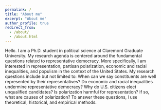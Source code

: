 ```yaml
---
permalink: /
title: "About me"
excerpt: "About me"
author_profile: true
redirect_from: 
  - /about/
  - /about.html
---
```


Hello. I am a Ph.D. student in political science at Claremont Graduate University. My research agenda is centered around the fundamental questions related to representative democracy. More specifically, I am interested in representation, partisan polarization, economic and racial inequalities, and populism in the context of the United States. My research questions include but not limited to: When can we say constituents are well represented by their representatives? Do economic and racial inequalities undermine representative democracy? Why do U.S. citizens elect unqualified candidates? Is polarization harmful for representation? If so, what are causes of polarization? To answer these questions, I use theoretical, historical, and empirical methods.
